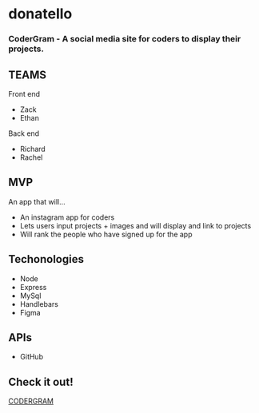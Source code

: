 # donatello


### CoderGram - A social media site for coders to display their projects.

## TEAMS
Front end
* Zack
* Ethan


Back end
* Richard
* Rachel


## MVP

An app that will...
* An instagram app for coders
* Lets users input projects + images and will display and link to projects
* Will rank the people who have signed up for the app


## Techonologies
* Node
* Express
* MySql
* Handlebars
* Figma


## APIs
* GitHub


## Check it out!
[CODERGRAM](https://coder-gram.herokuapp.com/)
